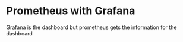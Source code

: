 # Prometheus with Grafana

Grafana is the dashboard but prometheus gets the information for the dashboard
